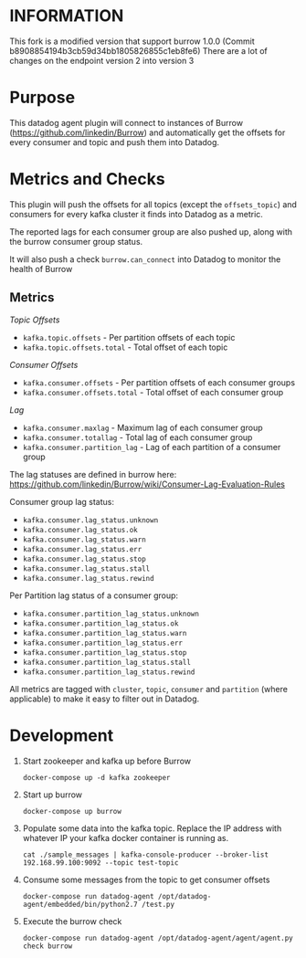 INFORMATION
===========

This fork is a modified version that support burrow 1.0.0 (Commit b8908854194b3cb59d34bb1805826855c1eb8fe6)
There are a lot of changes on the endpoint version 2 into version 3

Purpose
=======

This datadog agent plugin will connect to instances of Burrow (https://github.com/linkedin/Burrow) and automatically get the offsets for every consumer
and topic and push them into Datadog.

Metrics and Checks
==================
This plugin will push the offsets for all topics (except the `offsets_topic`) and consumers
for every kafka cluster it finds into Datadog as a metric.

The reported lags for each consumer group are also pushed up, along with the burrow consumer group status.

It will also push a check `burrow.can_connect` into Datadog to monitor the health of Burrow

Metrics
-------

*Topic Offsets*
* `kafka.topic.offsets` - Per partition offsets of each topic
* `kafka.topic.offsets.total` - Total offset of each topic

*Consumer Offsets*
* `kafka.consumer.offsets` - Per partition offsets of each consumer groups
* `kafka.consumer.offsets.total` - Total offset of each consumer group

*Lag*
* `kafka.consumer.maxlag` - Maximum lag of each consumer group
* `kafka.consumer.totallag` - Total lag of each consumer group
* `kafka.consumer.partition_lag` - Lag of each partition of a consumer group

The lag statuses are defined in burrow here: https://github.com/linkedin/Burrow/wiki/Consumer-Lag-Evaluation-Rules

Consumer group lag status:
* `kafka.consumer.lag_status.unknown`
* `kafka.consumer.lag_status.ok`
* `kafka.consumer.lag_status.warn`
* `kafka.consumer.lag_status.err`
* `kafka.consumer.lag_status.stop`
* `kafka.consumer.lag_status.stall`
* `kafka.consumer.lag_status.rewind`

Per Partition lag status of a consumer group:
* `kafka.consumer.partition_lag_status.unknown`
* `kafka.consumer.partition_lag_status.ok`
* `kafka.consumer.partition_lag_status.warn`
* `kafka.consumer.partition_lag_status.err`
* `kafka.consumer.partition_lag_status.stop`
* `kafka.consumer.partition_lag_status.stall`
* `kafka.consumer.partition_lag_status.rewind`

All metrics are tagged with `cluster`, `topic`, `consumer` and `partition` (where applicable)  to make it easy to filter out in Datadog.

Development
===========

1. Start zookeeper and kafka up before Burrow
   ```
   docker-compose up -d kafka zookeeper
   ```

2. Start up burrow
   ```
   docker-compose up burrow
   ```

3. Populate some data into the kafka topic. Replace the IP address with whatever IP your kafka docker container
   is running as.
   ```
   cat ./sample_messages | kafka-console-producer --broker-list 192.168.99.100:9092 --topic test-topic
   ```

4. Consume some messages from the topic to get consumer offsets
   ```
   docker-compose run datadog-agent /opt/datadog-agent/embedded/bin/python2.7 /test.py
   ```

5. Execute the burrow check
   ```
   docker-compose run datadog-agent /opt/datadog-agent/agent/agent.py check burrow
   ```
